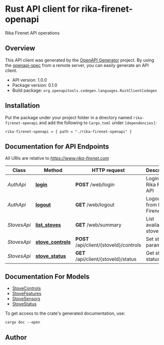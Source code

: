 # Rust API client for rika-firenet-openapi

Rika Firenet API operations


## Overview

This API client was generated by the [OpenAPI Generator](https://openapi-generator.tech) project.  By using the [openapi-spec](https://openapis.org) from a remote server, you can easily generate an API client.

- API version: 1.0.0
- Package version: 0.1.0
- Build package: `org.openapitools.codegen.languages.RustClientCodegen`

## Installation

Put the package under your project folder in a directory named `rika-firenet-openapi` and add the following to `Cargo.toml` under `[dependencies]`:

```
rika-firenet-openapi = { path = "./rika-firenet-openapi" }
```

## Documentation for API Endpoints

All URIs are relative to *https://www.rika-firenet.com*

Class | Method | HTTP request | Description
------------ | ------------- | ------------- | -------------
*AuthApi* | [**login**](docs/AuthApi.md#login) | **POST** /web/login | Login to Rika Firenet API
*AuthApi* | [**logout**](docs/AuthApi.md#logout) | **GET** /web/logout | Logout from Rika Firenet API
*StovesApi* | [**list_stoves**](docs/StovesApi.md#list_stoves) | **GET** /web/summary | List available stoves
*StovesApi* | [**stove_controls**](docs/StovesApi.md#stove_controls) | **POST** /api/client/{stoveId}/controls | Set stove parameters
*StovesApi* | [**stove_status**](docs/StovesApi.md#stove_status) | **GET** /api/client/{stoveId}/status | Get stove status


## Documentation For Models

 - [StoveControls](docs/StoveControls.md)
 - [StoveFeatures](docs/StoveFeatures.md)
 - [StoveSensors](docs/StoveSensors.md)
 - [StoveStatus](docs/StoveStatus.md)


To get access to the crate's generated documentation, use:

```
cargo doc --open
```

## Author



